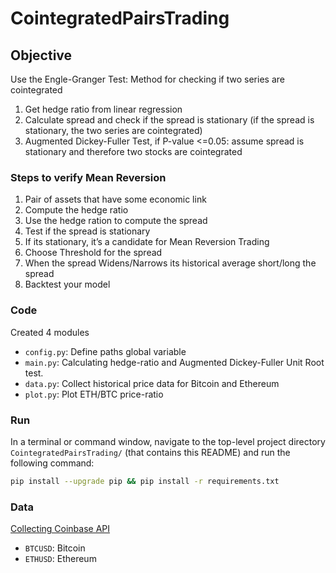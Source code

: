 # CointegratedPairsTrading

## Objective
Use the Engle-Granger Test: Method for checking if two series are cointegrated
1. Get hedge ratio from linear regression 
2. Calculate spread and check if the spread is stationary (if the spread is stationary, the two series are cointegrated)
3. Augmented Dickey-Fuller Test, if P-value <=0.05: assume spread is stationary and therefore two stocks are cointegrated

### Steps to verify Mean Reversion 
1.	Pair of assets that have some economic link
2.	Compute the hedge ratio
3.	Use the hedge ration to compute the spread
4.	Test if the spread is stationary
5.	If its stationary, it’s a candidate for Mean Reversion Trading
6.	Choose Threshold for the spread 
7.	When the spread Widens/Narrows its historical average short/long the spread
8.	Backtest your model 

### Code
Created 4 modules
- `config.py`: Define paths global variable 
- `main.py`: Calculating hedge-ratio and Augmented Dickey-Fuller Unit Root test.
- `data.py`: Collect historical price data for Bitcoin and Ethereum
- `plot.py`: Plot ETH/BTC price-ratio

### Run
In a terminal or command window, navigate to the top-level project directory `CointegratedPairsTrading/` (that contains this README) and run the following command:
```bash
pip install --upgrade pip && pip install -r requirements.txt
``` 

### Data
[Collecting Coinbase API](https://developers.coinbase.com/)
- `BTCUSD`: Bitcoin
- `ETHUSD`: Ethereum 
